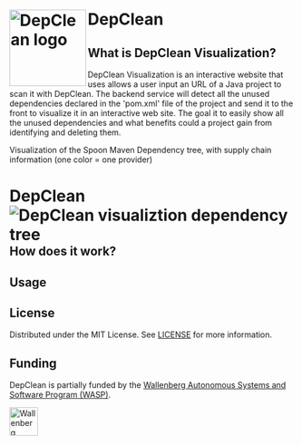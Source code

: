 # DepClean <img src="https://github.com/castor-software/depclean/blob/master/logo.svg" align="left" height="135px" alt="DepClean logo"/>


<!--
[![Coverage](https://sonarcloud.io/api/project_badges/measure?project=castor-software_depclean&metric=coverage)](https://sonarcloud.io/dashboard?id=castor-software_depclean)
-->

## What is DepClean Visualization?

DepClean Visualization is an interactive website that uses allows a user input an URL of a Java project to scan it with DepClean. The backend service will detect all the unused dependencies declared in the 'pom.xml' file of the project and send it to the front to visualize it in an interactive web site. The goal it to easily show all the unused dependencies and what benefits could a project gain from identifying and deleting them. 

Visualization of the Spoon Maven Dependency tree, with supply chain information (one color = one provider)
# DepClean <img src="https://github.com/castor-software/depclean/depclean-visualization/dependencyTree.jpg" align="left" alt="DepClean visualiztion dependency tree"/>


## How does it work?



## Usage


## License

Distributed under the MIT License. See [LICENSE](https://github.com/castor-software/depclean/blob/master/LICENSE.md) for more information.

## Funding

DepClean is partially funded by the [Wallenberg Autonomous Systems and Software Program (WASP)](https://wasp-sweden.org).

<img src="https://github.com/castor-software/depclean/blob/master/wasp.svg" height="50px" alt="Wallenberg Autonomous Systems and Software Program (WASP)"/>
